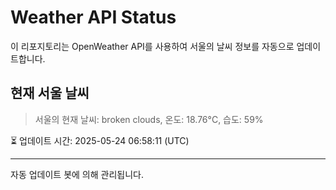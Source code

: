 
# Weather API Status

이 리포지토리는 OpenWeather API를 사용하여 서울의 날씨 정보를 자동으로 업데이트합니다.

## 현재 서울 날씨
> 서울의 현재 날씨: broken clouds, 온도: 18.76°C, 습도: 59%

⏳ 업데이트 시간: 2025-05-24 06:58:11 (UTC)

---
자동 업데이트 봇에 의해 관리됩니다.
